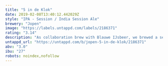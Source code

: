 ```yaml
---
title: "5 in de Klok"
date: 2019-02-08T13:40:12.442029Z
style: "IPA - Session / India Session Ale"
brewery: "Jopen"
image: "https://labels.untappd.com/labels/2186371"
rating: "3.14"
description: "As collaboration brew with Blauwe IJsbeer, we brewed a session weizen IPA. A mix of fruitiy esthers from the weizen and hoppy bitterness at a drinkable alcohol level of 3%"
untappd_url: "https://untappd.com/b/jopen-5-in-de-klok/2186371"
abv: "3.0"
ibu: "27"
robots: noindex,nofollow
---
```

